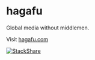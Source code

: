 # hagafu

Global media without middlemen.

Visit [hagafu.com](http://hagafu.com)

[![StackShare](http://img.shields.io/badge/tech-stack-0690fa.svg?style=flat)](http://stackshare.io/hagafu/hagafu)
